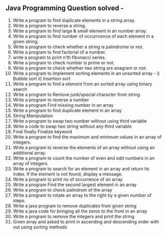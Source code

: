 Java Programming Question solved  - 
---------------------------------
1) Write a program to find duplicate elements in a string array.
2) Write a program to reverse a string.
3) Write a program to find large & small element in an number array.
4) Write a program to find number of occurrcence of each element in a given string.
5) Write a program to check whether a string is palindrome or not.
6) Write a program to find factorial of a number.
7) write a program to print n'th fibonacci series.
8) Write a program to check number is prime or not. 
9) Write a program to check whether two string are anagram or not.
10) Write a program to implement sorting elements in an unsorted array - i) Bubble sort ii) Insertion sort
11) Write a program to find a element from an sorted array using binary search 
12) Write a program to Remove junk/special character from string 
13) Write a program to reverse a number
14) Write a program Find missing number in an array
15) Write a program to find duplicate element in an array
16) String Manipulation
17) Write a program to swap two number without using third variable 
18) Write a code to swap two string without any third variable
19) Final finally Finalize keyword
20) Write a program to find the maximum and minimum values in an array of integers.
21) Write a program to reverse the elements of an array without using an additional array.
22) Write a program to count the number of even and odd numbers in an array of integers.
23) Write a program to search for an element in an array and return its index. If the element is not found, display a message.
24)	Write a program to print no of occurrence of an array
25)	Write a program Find the second largest element in an array
26)	Write a program to check palindrom of the array
27)	Write a program to rotate an array to the right by a given number of steps.
28) Write a java program to remove duplicates from given string
29) Write a java code for bringing all the zeros to the front in an array
30) Write a program to remove the integers and print the string
31) Given array and asked to print in ascending and descending order with out using sorting methods
